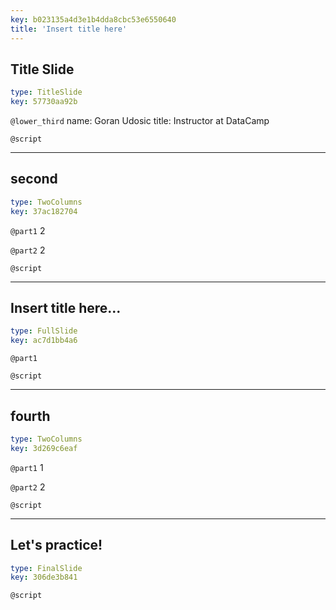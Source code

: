```yaml
---
key: b023135a4d3e1b4dda8cbc53e6550640
title: 'Insert title here'
---
```


## Title Slide

```yaml
type: TitleSlide
key: 57730aa92b
```

`@lower_third`
name: Goran Udosic
title: Instructor at DataCamp

`@script`


---

## second

```yaml
type: TwoColumns
key: 37ac182704
```

`@part1`
2

`@part2`
2

`@script`


---

## Insert title here...

```yaml
type: FullSlide
key: ac7d1bb4a6
```

`@part1`


`@script`


---

## fourth

```yaml
type: TwoColumns
key: 3d269c6eaf
```

`@part1`
1

`@part2`
2

`@script`


---

## Let's practice!

```yaml
type: FinalSlide
key: 306de3b841
```

`@script`
